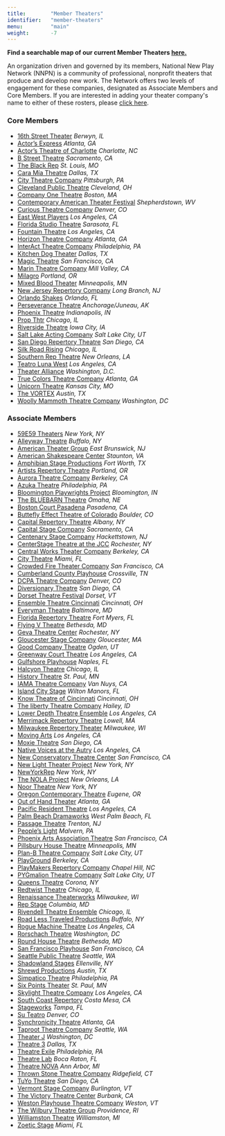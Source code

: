 ```yaml
---
title:        "Member Theaters"
identifier:   "member-theaters"
menu:         "main"
weight:       -7
---
```


**Find a searchable map of our current Member Theaters [here.](https://www.notes.nnpn.org/nnpn-member-theater-locator)**

An organization driven and governed by its members, National New Play Network (NNPN) is a community of professional, nonprofit theaters that produce and develop new work. The Network offers two levels of engagement for these companies, designated as Associate Members and Core Members. If you are interested in adding your theater company's name to either of these rosters, please [click here](http://nnpn.org/join/).

### Core Members

- [16th Street Theater](http://wp.16thstreettheater.org/) *Berwyn, IL*
- [Actor’s Express](http://www.actors-express.com/) *Atlanta, GA*
- [Actor’s Theatre of Charlotte](https://atcharlotte.org/) *Charlotte, NC*
- [B Street Theatre](http://bstreettheatre.org/) *Sacramento, CA*
- [The Black Rep](https://www.theblackrep.org/) *St. Louis, MO*
- [Cara Mía Theatre](https://www.caramiatheatre.org/) *Dallas, TX*
- [City Theatre Company](http://www.citytheatrecompany.org/) *Pittsburgh, PA*
- [Cleveland Public Theatre](http://www.cptonline.org/) *Cleveland, OH*
- [Company One Theatre](https://companyone.org/) *Boston, MA*
- [Contemporary American Theater Festival](http://catf.org/) *Shepherdstown, WV*
- [Curious Theatre Company](https://www.curioustheatre.org/) *Denver, CO*
- [East West Players](https://eastwestplayers.org/) *Los Angeles, CA*
- [Florida Studio Theatre](https://www.floridastudiotheatre.org/) *Sarasota, FL*
- [Fountain Theatre](http://www.fountaintheatre.com/) *Los Angeles, CA*
- [Horizon Theatre Company](https://www.horizontheatre.com/) *Atlanta, GA*
- [InterAct Theatre Company](http://www.interacttheatre.org/) *Philadelphia, PA*
- [Kitchen Dog Theater](https://www.kitchendogtheater.org/) *Dallas, TX*
- [Magic Theatre](http://magictheatre.org/) *San Francisco, CA*
- [Marin Theatre Company](https://www.marintheatre.org/) *Mill Valley, CA*
- [Milagro](http://www.milagro.org/) *Portland, OR*
- [Mixed Blood Theater](http://www.mixedblood.com/) *Minneapolis, MN*
- [New Jersey Repertory Company](http://www.njrep.org/) *Long Branch, NJ*
- [Orlando Shakes](https://www.orlandoshakes.org/) *Orlando, FL*
- [Perseverance Theatre](http://www.ptalaska.org/) *Anchorage/Juneau, AK*
- [Phoenix Theatre](https://www.phoenixtheatre.org/) *Indianapolis, IN*
- [Prop Thtr](https://www.propthtr.org/) *Chicago, IL*
- [Riverside Theatre](https://www.riversidetheatre.org/) *Iowa City, IA*
- [Salt Lake Acting Company](https://www.saltlakeactingcompany.org/) *Salt Lake City, UT*
- [San Diego Repertory Theatre](http://www.sdrep.org/) *San Diego, CA*
- [Silk Road Rising](https://www.silkroadrising.org/) *Chicago, IL*
- [Southern Rep Theatre](http://www.southernrep.com/) *New Orleans, LA*
- [Teatro Luna West](https://teatroluna.org/) *Los Angeles, CA*
- [Theater Alliance](https://theateralliance.com/) *Washington, D.C.*
- [True Colors Theatre Company](https://truecolorstheatre.org/) *Atlanta, GA*
- [Unicorn Theatre](https://unicorntheatre.org/) *Kansas City, MO*
- [The VORTEX](http://vortexrep.org/) *Austin, TX*
- [Woolly Mammoth Theatre Company](https://www.woollymammoth.net/) *Washington, DC*


### Associate Members

- [59E59 Theaters](https://www.59e59.org/) *New York, NY*
- [Alleyway Theatre](http://alleyway.com/) *Buffalo, NY*
- [American Theater Group](https://www.americantheatergroup.org/) *East Brunswick, NJ*
- [American Shakespeare Center](https://americanshakespearecenter.com/) *Staunton, VA*
- [Amphibian Stage Productions](http://www.amphibianstage.com/) *Fort Worth, TX*
- [Artists Repertory Theatre](http://www.artistsrep.org/) *Portland, OR*
- [Aurora Theatre Company](https://www.auroratheatre.org/) *Berkeley, CA*
- [Azuka Theatre](http://www.azukatheatre.org/) *Philadelphia, PA*
- [Bloomington Playwrights Project](https://newplays.org/) *Bloomington, IN*
- [The BLUEBARN Theatre](http://bluebarn.org/) *Omaha, NE*
- [Boston Court Pasadena](http://www.bostoncourt.com/) *Pasadena, CA*
- [Buttefly Effect Theatre of Colorado](http://betc.org/) *Boulder, CO*
- [Capital Repertory Theatre](https://capitalrep.org/) *Albany, NY*
- [Capital Stage Company](https://capstage.org/) *Sacramento, CA*
- [Centenary Stage Company](http://www.centenarystageco.org/) *Hackettstown, NJ*
- [CenterStage Theatre at the JCC](https://jccrochester.org/centerstage) *Rochester, NY*
- [Central Works Theater Company](http://www.centralworks.org/) *Berkeley, CA*
- [City Theatre](http://citytheatre.com/) *Miami, FL*
- [Crowded Fire Theater Company](http://www.crowdedfire.org/) *San Francisco, CA*
- [Cumberland County Playhouse](http://www.ccplayhouse.com/) *Crossville, TN*
- [DCPA Theatre Company](https://www.denvercenter.org) *Denver, CO*
- [Diversionary Theatre](https://www.diversionary.org/) *San Diego, CA*
- [Dorset Theatre Festival](https://dorsettheatrefestival.org/) *Dorset, VT*
- [Ensemble Theatre Cincinnati](https://www.ensemblecincinnati.org/) *Cincinnati, OH*
- [Everyman Theatre](http://www.everymantheatre.org/) *Baltimore, MD*
- [Florida Repertory Theatre](https://www.floridarep.org/) *Fort Myers, FL*
- [Flying V Theatre](http://www.flyingvtheatre.com) *Bethesda, MD*
- [Geva Theatre Center](http://www.gevatheatre.org/) *Rochester, NY*
- [Gloucester Stage Company](https://gloucesterstage.com/) *Gloucester, MA*
- [Good Company Theatre](https://www.goodcotheatre.com/) *Ogden, UT*
- [Greenway Court Theatre](http://www.greenwaycourttheatre.org/) *Los Angeles, CA*
- [Gulfshore Playhouse](http://www.gulfshoreplayhouse.org/) *Naples, FL*
- [Halcyon Theatre](http://halcyontheatre.org/) *Chicago, IL*
- [History Theatre](http://www.historytheatre.com/) *St. Paul, MN*
- [IAMA Theatre Company](http://www.iamatheatre.com/) *Van Nuys, CA*
- [Island City Stage](http://www.islandcitystage.org/) *Wilton Manors, FL*
- [Know Theatre of Cincinnati](http://knowtheatre.com/) *Cincinnati, OH*
- [The liberty Theatre Company](https://www.libertytheatrecompany.org/) *Hailey, ID*
- [Lower Depth Theatre Ensemble](https://www.lower-depth.com/) *Los Angeles, CA*
- [Merrimack Repertory Theatre](https://mrt.org/) *Lowell, MA*
- [Milwaukee Repertory Theater](http://www.milwaukeerep.com/) *Milwaukee, WI*
- [Moving Arts](http://movingarts.org/) *Los Angeles, CA*
- [Moxie Theatre](http://www.moxietheatre.com/) *San Diego, CA*
- [Native Voices at the Autry](https://theautry.org/native-voices/theatre-native-voices) *Los Angeles, CA*
- [New Conservatory Theatre Center](https://www.nctcsf.org/) *San Francisco, CA*
- [New Light Theater Project](http://www.NewLightTheaterProject.com) *New York, NY*
- [NewYorkRep](https://www.newyorkrep.org/) *New York, NY*
- [The NOLA Project](http://www.nolaproject.com/) *New Orleans, LA*
- [Noor Theatre](http://www.noortheatre.org/) *New York, NY*
- [Oregon Contemporary Theatre](http://www.octheatre.org/) *Eugene, OR*
- [Out of Hand Theater](http://www.outofhandtheater.com/) *Atlanta, GA*
- [Pacific Resident Theatre](http://www.pacificresidenttheatre.com/) *Los Angeles, CA*
- [Palm Beach Dramaworks](http://www.palmbeachdramaworks.org/) *West Palm Beach, FL*
- [Passage Theatre](https://passagetheatre.org/) *Trenton, NJ*
- [People’s Light](http://peopleslight.org/) *Malvern, PA*
- [Phoenix Arts Association Theatre](http://www.phoenixtheatresf.org/) *San Francisco, CA*
- [Pillsbury House Theatre](https://pillsburyhouseandtheatre.org/) *Minneapolis, MN*
- [Plan-B Theatre Company](http://www.planbtheatre.org/) *Salt Lake City, UT*
- [PlayGround](http://www.playground-sf.org/) *Berkeley, CA*
- [PlayMakers Repertory Company](https://playmakersrep.org/) *Chapel Hill, NC*
- [PYGmalion Theatre Company](http://pygmalionproductions.org/) *Salt Lake City, UT*
- [Queens Theatre](https://queenstheatre.org/) *Corona, NY*
- [Redtwist Theatre](http://www.redtwist.org/) *Chicago, IL*
- [Renaissance Theaterworks](https://www.r-t-w.com/) *Milwaukee, WI*
- [Rep Stage](http://www.repstage.org/index.html) *Columbia, MD*
- [Rivendell Theatre Ensemble](http://rivendelltheatre.org/) *Chicago, IL*
- [Road Less Traveled Productions](http://www.roadlesstraveledproductions.org/) *Buffalo, NY*
- [Rogue Machine Theatre](http://roguemachinetheatre.com/) *Los Angeles, CA*
- [Rorschach Theatre](https://rorschachtheatre.com/) *Washington, DC*
- [Round House Theatre](http://www.roundhousetheatre.org/) *Bethesda, MD*
- [San Francisco Playhouse](http://sfplayhouse.org/sfph/) *San Francisco, CA*
- [Seattle Public Theatre](https://www.seattlepublictheater.org/) *Seattle, WA*
- [Shadowland Stages](https://shadowlandstages.org/) *Ellenville, NY*
- [Shrewd Productions](http://www.shrewdproductions.com/) *Austin, TX*
- [Simpatico Theatre](https://www.simpaticotheatre.org/) *Philadelphia, PA*
- [Six Points Theater](http://mnjewishtheatre.org/) *St. Paul, MN*
- [Skylight Theatre Company](http://skylighttheatrecompany.com/) *Los Angeles, CA*
- [South Coast Repertory](http://www.scr.org/) *Costa Mesa, CA*
- [Stageworks](http://stageworkstheatre.org/) *Tampa, FL*
- [Su Teatro](http://www.suteatro.org/) *Denver, CO*
- [Synchronicity Theatre](http://www.synchrotheatre.com/) *Atlanta, GA*
- [Taproot Theatre Company](http://taproottheatre.org/) *Seattle, WA*
- [Theater J](http://washingtondcjcc.org/center-for-arts/theater-j/) *Washington, DC*
- [Theatre 3](https://www.theatre3dallas.com/) *Dallas, TX*
- [Theatre Exile](http://www.theatreexile.org/) *Philadelphia, PA*
- [Theatre Lab](http://fau.edu/artsandletters/theatrelab/) *Boca Raton, FL*
- [Theatre NOVA](https://www.theatrenova.org/) *Ann Arbor, MI*
- [Thrown Stone Theatre Company](http://thrownstone.org/) *Ridgefield, CT*
- [TuYo Theatre](https://www.tuyotheatre.org/) *San Diego, CA*
- [Vermont Stage Company](http://www.vermontstage.org/) *Burlington, VT*
- [The Victory Theatre Center](https://www.thevictorytheatrecenter.org/) *Burbank, CA*
- [Weston Playhouse Theatre Company](https://www.westonplayhouse.org/) *Weston, VT*
- [The Wilbury Theatre Group](http://www.thewilburygroup.org/) *Providence, RI*
- [Williamston Theatre](http://www.williamstontheatre.com/) *Williamston, MI*
- [Zoetic Stage](http://www.zoeticstage.org/) *Miami, FL*

